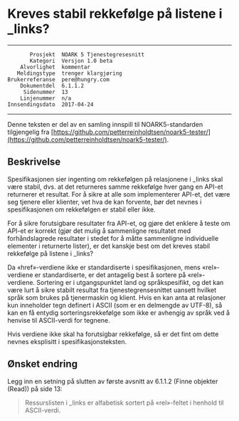 Kreves stabil rekkefølge på listene i \_links?
==============================================

 ------------------  ---------------------------------
           Prosjekt  NOARK 5 Tjenestegresesnitt
           Kategori  Versjon 1.0 beta
        Alvorlighet  kommentar
       Meldingstype  trenger klargjøring
    Brukerreferanse  pere@hungry.com
        Dokumentdel  6.1.1.2
         Sidenummer  13
        Linjenummer  n/a
    Innsendingsdato  2017-04-24
 ------------------  ---------------------------------

Denne teksten er del av en samling innspill til NOARK5-standarden
tilgjengelig fra [https://github.com/petterreinholdtsen/noark5-tester/](https://github.com/petterreinholdtsen/noark5-tester/).

Beskrivelse
-----------

Spesifikasjonen sier ingenting om rekkefølgen på relasjonene i \_links
skal være stabil, dvs. at det returneres samme rekkefølge hver gang en
API-et returnerer et resultat.  For å sikre at alle som implementerer
API-et, det være seg tjenere eller klienter, vet hva de kan forvente,
bør det nevnes i spesifikasjonen om rekkefølgen er stabil eller ikke.

For å sikre forutsigbare resultater fra API-et, og gjøre det enklere å
teste om API-et er korrekt (gjør det mulig å sammenligne resultatet
med forhåndslagrede resultater i stedet for å måtte sammenligne
individuelle elementer i returnerte lister), er det kanskje best om
det kreves stabil rekkefølge på listene i \_links?

Da «href»-verdiene ikke er standardiserte i spesifikasjonen, mens
«rel»-verdiene er standardiserte, er det antagelig best å sortere på
«rel»-verdiene.  Sortering er i utgangspunktet land og språkspesifikt,
og det kan være lurt å sikre stabilt resultat fra
tjenestegrensesnittet uansett hvilket språk som brukes på tjenermaskin
og klient.  Hvis en kan anta at relasjoner kun inneholder tegn
definert i ASCII (som er en delmengde av UTF-8), så kan en få entydig
sorteringsrekkefølge som ikke er avhengig av språk ved å henvise til
ASCII-verdi for tegnene.

Hvis verdiene ikke skal ha forutsigbar rekkefølge, så er det fint om
dette nevnes eksplisitt i spesifikasjonsteksten.

Ønsket endring
--------------

Legg inn en setning på slutten av første avsnitt av 6.1.1.2 (Finne
objekter (Read)) på side 13:

> Ressurslisten i _links er alfabetisk sortert på «rel»-feltet i
> henhold til ASCII-verdi.
